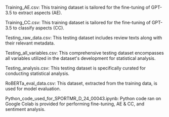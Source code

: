 Training_AE.csv: This training dataset is tailored for the fine-tuning of GPT-3.5 to extract aspects (AE).

Training_CC.csv: This training dataset is tailored for the fine-tuning of GPT-3.5 to classify aspects (CC).

Testing_raw_data.csv: This testing dataset includes review texts along with their relevant metadata.

Testing_all_variables.csv: This comprehensive testing dataset encompasses all variables utilized in the dataset's development for statistical analysis.

Testing_analysis.csv: This testing dataset is specifically curated for conducting statistical analysis.

RoBERTa_eval_data.csv: This dataset, extracted from the training data, is used for model evaluation.

Python_code_used_for_SPORTMR_D_24_00043.ipynb: Python code ran on Google Colab is provided for performing fine-tuning, AE & CC, and sentiment analysis.
